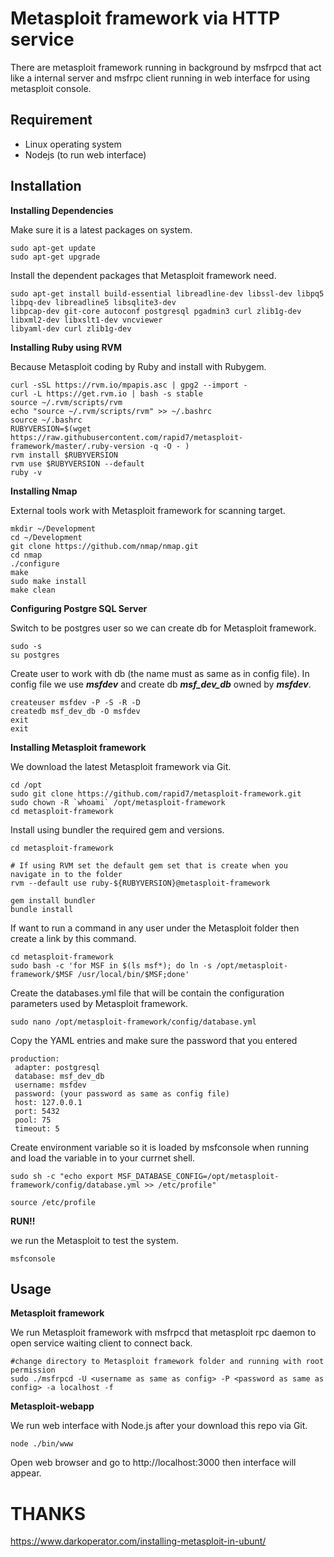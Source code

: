 # Metasploit framework via HTTP service
There are metasploit framework running in background by msfrpcd that act like a internal server and msfrpc client running in web interface for using metasploit console.
## Requirement
- Linux operating system
- Nodejs (to run web interface)
## Installation
**Installing Dependencies**

Make sure it is a latest packages on system.
```
sudo apt-get update
sudo apt-get upgrade
```
Install the dependent packages that Metasploit framework need.
```
sudo apt-get install build-essential libreadline-dev libssl-dev libpq5 libpq-dev libreadline5 libsqlite3-dev 
libpcap-dev git-core autoconf postgresql pgadmin3 curl zlib1g-dev libxml2-dev libxslt1-dev vncviewer 
libyaml-dev curl zlib1g-dev
```
**Installing Ruby using RVM**

Because Metasploit coding by Ruby and install with Rubygem.
```
curl -sSL https://rvm.io/mpapis.asc | gpg2 --import -
curl -L https://get.rvm.io | bash -s stable
source ~/.rvm/scripts/rvm
echo "source ~/.rvm/scripts/rvm" >> ~/.bashrc
source ~/.bashrc
RUBYVERSION=$(wget https://raw.githubusercontent.com/rapid7/metasploit-framework/master/.ruby-version -q -O - )
rvm install $RUBYVERSION
rvm use $RUBYVERSION --default
ruby -v
```
**Installing Nmap**

External tools work with Metasploit framework for scanning target.
```
mkdir ~/Development
cd ~/Development
git clone https://github.com/nmap/nmap.git
cd nmap 
./configure
make
sudo make install
make clean
```
**Configuring Postgre SQL Server**

Switch to be postgres user so we can create db for Metasploit framework.
```
sudo -s
su postgres
```
Create user to work with db (the name must as same as in config file). In config file we use **_msfdev_** and 
create db **_msf_dev_db_** owned by **_msfdev_**.
```
createuser msfdev -P -S -R -D
createdb msf_dev_db -O msfdev
exit
exit
```
**Installing Metasploit framework**

We download the latest Metasploit framework via Git.
```
cd /opt
sudo git clone https://github.com/rapid7/metasploit-framework.git
sudo chown -R `whoami` /opt/metasploit-framework
cd metasploit-framework
```
Install using bundler the required gem and versions.
```
cd metasploit-framework

# If using RVM set the default gem set that is create when you navigate in to the folder
rvm --default use ruby-${RUBYVERSION}@metasploit-framework

gem install bundler
bundle install
```
If want to run a command in any user under the Metasploit folder then create a link by this command.
```
cd metasploit-framework
sudo bash -c 'for MSF in $(ls msf*); do ln -s /opt/metasploit-framework/$MSF /usr/local/bin/$MSF;done'
```
Create the databases.yml file that will be contain the configuration parameters used by Metasploit framework.
```
sudo nano /opt/metasploit-framework/config/database.yml
```
Copy the YAML entries and make sure the password that you entered 
```
production:
 adapter: postgresql
 database: msf_dev_db
 username: msfdev
 password: (your password as same as config file)
 host: 127.0.0.1
 port: 5432
 pool: 75
 timeout: 5
```
Create environment variable so it is loaded by msfconsole when running and load the variable in to your currnet shell.
```
sudo sh -c "echo export MSF_DATABASE_CONFIG=/opt/metasploit-framework/config/database.yml >> /etc/profile"

source /etc/profile
```
**RUN!!**

we run the Metasploit to test the system.
```
msfconsole
```
## Usage
**Metasploit framework**

We run Metasploit framework with msfrpcd that metasploit rpc daemon to open service waiting client to connect back.
```
#change directory to Metasploit framework folder and running with root permission
sudo ./msfrpcd -U <username as same as config> -P <password as same as config> -a localhost -f
```
**Metasploit-webapp**

We run web interface with Node.js after your download this repo via Git.
```
node ./bin/www
```
Open web browser and go to http://localhost:3000 then interface will appear.
# THANKS
https://www.darkoperator.com/installing-metasploit-in-ubunt/

